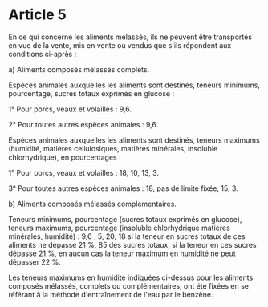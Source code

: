 # Article 5

En ce qui concerne les aliments mélassés, ils ne peuvent être transportés en vue de la vente, mis en vente ou vendus que s'ils répondent aux conditions ci-après :

a) Aliments composés mélassés complets.

Espèces animales auxquelles les aliments sont destinés, teneurs minimums, pourcentage, sucres totaux exprimés en glucose :

1° Pour porcs, veaux et volailles : 9,6.

2° Pour toutes autres espèces animales : 9,6.

Espèces animales auxquelles les aliments sont destinés, teneurs maximums (humidité, matières cellulosiques, matières minérales, insoluble chlorhydrique), en pourcentages :

1° Pour porcs, veaux et volailles : 18, 10, 13, 3.

3° Pour toutes autres espèces animales : 18, pas de limite fixée, 15, 3.

b) Aliments composés mélassés complémentaires.

Teneurs minimums, pourcentage (sucres totaux exprimés en glucose), teneurs maximums, pourcentage (insoluble chlorhydrique matières minérales, humidité) : 9,6 , 5, 20, 18 si la teneur en sucres totaux de ces aliments ne dépasse 21 %, 85 des sucres totaux, si la teneur en ces sucres dépasse 21 %, en aucun cas la teneur maximum en humidité ne peut dépasser 22 %.

Les teneurs maximums en humidité indiquées ci-dessus pour les aliments composés mélassés, complets ou complémentaires, ont été fixées en se référant à la méthode d'entraînement de l'eau par le benzène.
